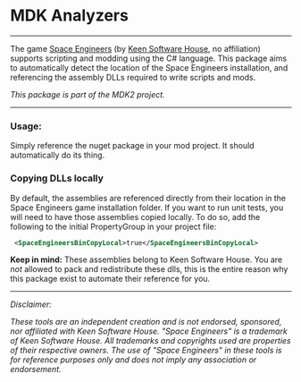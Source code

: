 ﻿# MDK Analyzers

---

The game [Space Engineers](https://store.steampowered.com/app/244850/Space_Engineers/)
(by [Keen Software House](https://www.keenswh.com/), no affiliation) supports 
scripting and modding using the C# language. This package aims to automatically detect
the location of the Space Engineers installation, and referencing the assembly DLLs required
to write scripts and mods.

_This package is part of the MDK2 project._

---

### Usage:
Simply reference the nuget package in your mod project. It should automatically do its thing.

### Copying DLLs locally
By default, the assemblies are referenced directly from their location in the Space Engineers
game installation folder. If you want to run unit tests, you will need to have those assemblies
copied locally. To do so, add the following to the initial PropertyGroup in your project file:
```xml
 <SpaceEngineersBinCopyLocal>true</SpaceEngineersBinCopyLocal>
```
**Keep in mind:** These assemblies belong to Keen Software House. You are _not_ allowed to 
pack and redistribute these dlls, this is the entire reason why this package exist to automate
their reference for you.

---

_Disclaimer:_

_These tools are an independent creation and is not endorsed, sponsored, nor affiliated with Keen Software House.
"Space Engineers" is a trademark of Keen Software House. All trademarks and copyrights used are properties of their
respective owners. The use of "Space Engineers" in these tools is for reference purposes only and does not imply
any association or endorsement._